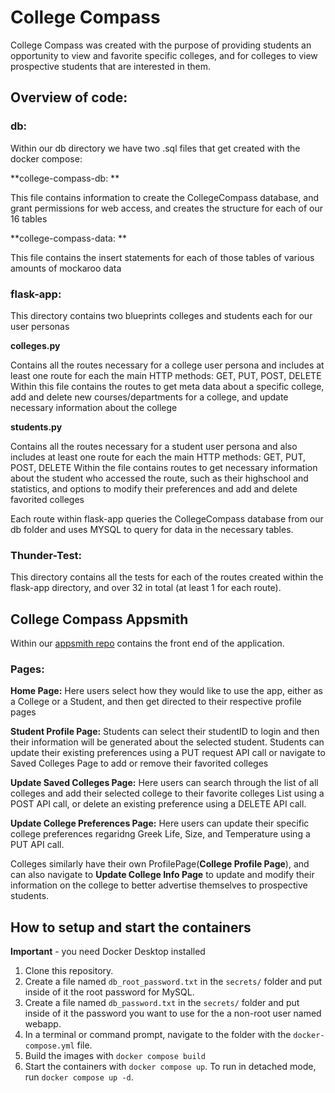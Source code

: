 # College Compass

College Compass was created with the purpose of providing students an opportunity to view and favorite specific colleges, and for colleges to view prospective students that are interested in them.

## Overview of code:

### db:

Within our db directory we have two .sql files that get created with the docker compose:

**college-compass-db:  **

This file contains information to create the CollegeCompass database, and grant permissions for web access, and creates the structure for each of our 16 tables

**college-compass-data:  **

This file contains the insert statements for each of those tables of various amounts of mockaroo data

### flask-app:

This directory contains two blueprints colleges and students each for our user personas  

**colleges.py**

Contains all the routes necessary for a college user persona and includes at least one route for each the main HTTP methods: GET, PUT, POST, DELETE
Within this file contains the routes to get meta data about a specific college, add and delete new courses/departments for a college, and update necessary information about the college

**students.py**

Contains all the routes necessary for a student user persona and also includes at least one route for each the main HTTP methods: GET, PUT, POST, DELETE
Within the file contains routes to get necessary information about the student who accessed the route, such as their highschool and statistics, and options to modify their preferences and add and delete favorited colleges

Each route within flask-app queries the CollegeCompass database from our db folder and uses MYSQL to query for data in the necessary tables.

### Thunder-Test:

This directory contains all the tests for each of the routes created within the flask-app directory, and over 32 in total (at least 1 for each route).

## College Compass Appsmith

Within our [appsmith repo](https://github.com/akale22/College-Compass-Appsmith) contains the front end of the application.

### Pages:

**Home Page:** Here users select how they would like to use the app, either as a College or a Student, and then get directed to their respective profile pages

**Student Profile Page:** Students can select their studentID to login and then their information will be generated about the selected student. Students can update their existing preferences using a PUT request API call or navigate to Saved Colleges Page to add or remove their favorited colleges

**Update Saved Colleges Page:** Here users can search through the list of all colleges and add their selected college to their favorite colleges List using a POST API call, or delete an existing preference using a DELETE API call.

**Update College Preferences Page:** Here users can update their specific college preferences regaridng Greek Life, Size, and Temperature using a PUT API call.

Colleges similarly have their own ProfilePage(**College Profile Page**), and can also navigate to **Update College Info Page** to update and modify their information on the college to better advertise themselves to prospective students.

## How to setup and start the containers

**Important** - you need Docker Desktop installed

1. Clone this repository.
1. Create a file named `db_root_password.txt` in the `secrets/` folder and put inside of it the root password for MySQL.
1. Create a file named `db_password.txt` in the `secrets/` folder and put inside of it the password you want to use for the a non-root user named webapp.
1. In a terminal or command prompt, navigate to the folder with the `docker-compose.yml` file.
1. Build the images with `docker compose build`
1. Start the containers with `docker compose up`. To run in detached mode, run `docker compose up -d`.
